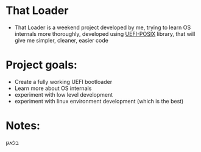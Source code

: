 # That Loader
- That Loader is a weekend project developed by me, trying to learn OS internals more thoroughly, developed using [UEFI-POSIX](https://gitlab.com/bztsrc/posix-uefi) library, that will give me simpler, cleaner, easier code
# Project goals:
- Create a fully working UEFI bootloader
- Learn more about OS internals
- experiment with low level development
- experiment with linux environment development (which is the best)
# Notes:
בלאגן


